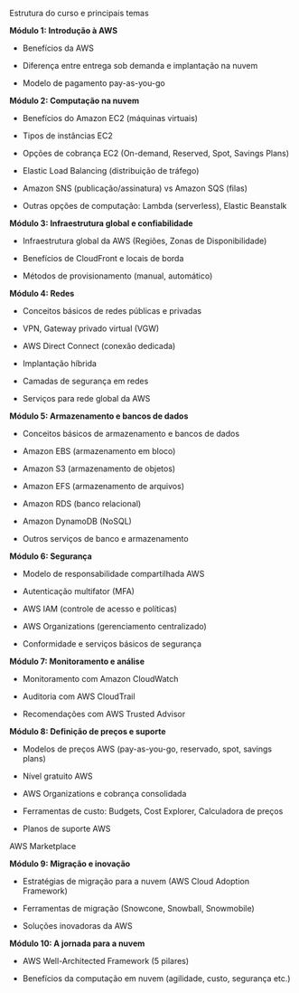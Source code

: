 Estrutura do curso e principais temas

**Módulo 1: Introdução à AWS**

- Benefícios da AWS

- Diferença entre entrega sob demanda e implantação na nuvem

- Modelo de pagamento pay-as-you-go

**Módulo 2: Computação na nuvem**

- Benefícios do Amazon EC2 (máquinas virtuais)

- Tipos de instâncias EC2

- Opções de cobrança EC2 (On-demand, Reserved, Spot, Savings Plans)

- Elastic Load Balancing (distribuição de tráfego)

- Amazon SNS (publicação/assinatura) vs Amazon SQS (filas)

- Outras opções de computação: Lambda (serverless), Elastic Beanstalk

**Módulo 3: Infraestrutura global e confiabilidade**

- Infraestrutura global da AWS (Regiões, Zonas de Disponibilidade)

- Benefícios de CloudFront e locais de borda

- Métodos de provisionamento (manual, automático)

**Módulo 4: Redes**

- Conceitos básicos de redes públicas e privadas

- VPN, Gateway privado virtual (VGW)

- AWS Direct Connect (conexão dedicada)

- Implantação híbrida

- Camadas de segurança em redes

- Serviços para rede global da AWS

**Módulo 5: Armazenamento e bancos de dados**

- Conceitos básicos de armazenamento e bancos de dados

- Amazon EBS (armazenamento em bloco)

- Amazon S3 (armazenamento de objetos)

- Amazon EFS (armazenamento de arquivos)

- Amazon RDS (banco relacional)

- Amazon DynamoDB (NoSQL)

- Outros serviços de banco e armazenamento

**Módulo 6: Segurança**

- Modelo de responsabilidade compartilhada AWS

- Autenticação multifator (MFA)

- AWS IAM (controle de acesso e políticas)

- AWS Organizations (gerenciamento centralizado)

- Conformidade e serviços básicos de segurança

**Módulo 7: Monitoramento e análise**

- Monitoramento com Amazon CloudWatch

- Auditoria com AWS CloudTrail

- Recomendações com AWS Trusted Advisor

**Módulo 8: Definição de preços e suporte**

- Modelos de preços AWS (pay-as-you-go, reservado, spot, savings plans)

- Nível gratuito AWS

- AWS Organizations e cobrança consolidada

- Ferramentas de custo: Budgets, Cost Explorer, Calculadora de preços

- Planos de suporte AWS

AWS Marketplace

**Módulo 9: Migração e inovação**

- Estratégias de migração para a nuvem (AWS Cloud Adoption Framework)

- Ferramentas de migração (Snowcone, Snowball, Snowmobile)

- Soluções inovadoras da AWS

**Módulo 10: A jornada para a nuvem**

- AWS Well-Architected Framework (5 pilares)

- Benefícios da computação em nuvem (agilidade, custo, segurança etc.)
